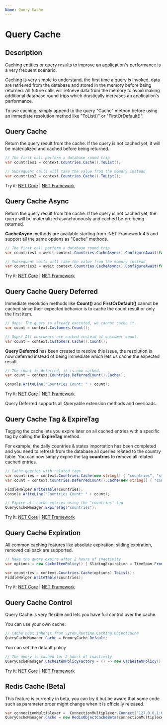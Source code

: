 ```yaml
---
Name: Query Cache
---
```


# Query Cache

## Description

Caching entities or query results to improve an application's performance is a very frequent scenario.

Caching is very simple to understand, the first time a query is invoked, data are retrieved from the database and stored in the memory before being returned. All future calls will retrieve data from the memory to avoid making additional database round trips which drastically increases an application's performance.

To use caching, simply append to the query "Cache" method before using an immediate resolution method like "ToList()" or "FirstOrDefault()".

## Query Cache

Return the query result from the cache. If the query is not cached yet, it will be materialized and cached before being returned.

```csharp
// The first call perform a database round trip
var countries1 = context.Countries.Cache().ToList();

// Subsequent calls will take the value from the memory instead
var countries2 = context.Countries.Cache().ToList();
```

Try it: [NET Core](https://dotnetfiddle.net/7BX0pc) | [NET Framework](https://dotnetfiddle.net/lXIiex)

## Query Cache Async

Return the query result from the cache. If the query is not cached yet, the query will be materialized asynchronously and cached before being returned.

**CacheAsync** methods are available starting from .NET Framework 4.5 and support all the same options as "Cache" methods.

```csharp
// The first call perform a database round trip
var countries1 = await context.Countries.CacheAsync().ConfigureAwait(false);

// Subsequent calls will take the value from the memory instead
var countries2 = await context.Countries.CacheAsync().ConfigureAwait(false);
```

Try it: [NET Core](https://dotnetfiddle.net/ZDHgex) | [NET Framework](https://dotnetfiddle.net/r7JqVE)

## Query Cache Query Deferred

Immediate resolution methods like **Count()** and **FirstOrDefault()** cannot be cached since their expected behavior is to cache the count result or only the first item.

```csharp
// Oops! The query is already executed, we cannot cache it.
var count = context.Customers.Count();

// Oops! All customers are cached instead of customer count.
var count = context.Customers.Cache().Count();
```

**Query Deferred** has been created to resolve this issue, the resolution is now deferred instead of being immediate which lets us cache the expected result.

```csharp
// The count is deferred, it is now cached.
var count = context.Countries.DeferredCount().Cache();

Console.WriteLine("Countries Count: " + count);
```
Try it: [NET Core](https://dotnetfiddle.net/3n1pRZ) | [NET Framework](https://dotnetfiddle.net/ouZ2wI)

Query Deferred supports all Queryable extension methods and overloads.

## Query Cache Tag & ExpireTag

Tagging the cache lets you expire later on all cached entries with a specific tag by calling the **ExpireTag** method.

For example, the daily countries & states importation has been completed and you need to refresh from the database all queries related to the country table. You can now simply expire the tag **countries** to remove all related cached entries.

```csharp
// Cache queries with related tags
var countries = context.Countries.Cache(new string[] { "countries", "states" });
var count = context.Countries.DeferredCount().Cache(new string[] { "countries", "states", "stats" });

FiddleHelper.WriteTable(countries);
Console.WriteLine("Countries Count: " + count);

// Expire all cache entries using the "countries" tag
QueryCacheManager.ExpireTag("countries");
```
Try it: [NET Core](https://dotnetfiddle.net/H44EaR) | [NET Framework](https://dotnetfiddle.net/bCEdyg)

## Query Cache Expiration

All common caching features like absolute expiration, sliding expiration, removed callback are supported.

```csharp
// Make the query expire after 2 hours of inactivity
var options = new CacheItemPolicy() { SlidingExpiration = TimeSpan.FromHours(2)};

var countries = context.Countries.Cache(options).ToList();            
FiddleHelper.WriteTable(countries);
```
Try it: [NET Core](https://dotnetfiddle.net/D4d0pv) | [NET Framework](https://dotnetfiddle.net/i2VOeg)

## Query Cache Control

Query Cache is very flexible and lets you have full control over the cache.

You can use your own cache:

```csharp
// Cache must inherit from Sytem.Runtime.Caching.ObjectCache
QueryCacheManager.Cache = MemoryCache.Default;
```

You can set the default policy

```csharp
// The query is cached for 2 hours of inactivity
QueryCacheManager.CacheItemPolicyFactory = () => new CacheItemPolicy() { SlidingExpiration = TimeSpan.FromHours(2) };
```
Try it: [NET Core](https://dotnetfiddle.net/x3hVfR) | [NET Framework](https://dotnetfiddle.net/rKmdXl)

## Redis Cache (Beta)
This feature is currently in beta, you can try it but be aware that some code such as parameter order might change when it is officially released.

```csharp
var connectionMultiplexer =  ConnectionMultiplexer.Connect("127.0.0.1:6379,allowAdmin=true");
QueryCacheManager.Cache = new RedisObjectCacheBeta(connectionMultiplexer.GetDatabase(), Newtonsoft.Json.JsonConvert.SerializeObject, (type, s) => Newtonsoft.Json.JsonConvert.DeserializeObject(s, type));
```


